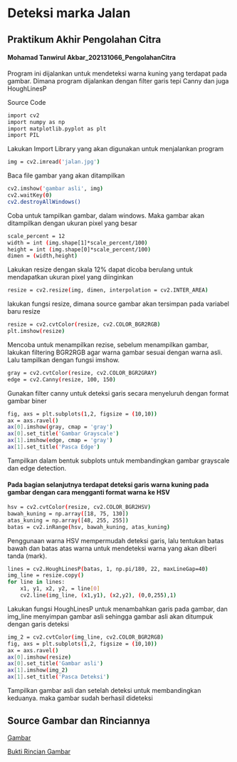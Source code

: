 # Deteksi marka Jalan
## Praktikum Akhir Pengolahan Citra
#### Mohamad Tanwirul Akbar_202131066_PengolahanCitra
Program ini dijalankan untuk mendeteksi warna kuning yang terdapat pada gambar. Dimana program dijalankan dengan filter garis tepi Canny dan juga HoughLinesP




Source Code
```bash
import cv2
import numpy as np
import matplotlib.pyplot as plt
import PIL
```
Lakukan Import Library yang akan digunakan untuk menjalankan program
```bash
img = cv2.imread('jalan.jpg')
```
Baca file gambar yang akan ditampilkan
```bash
cv2.imshow('gambar asli', img)
cv2.waitKey(0)
cv2.destroyAllWindows()
```
Coba untuk tampilkan gambar, dalam windows. Maka gambar akan ditampilkan dengan ukuran pixel yang besar
```bash
scale_percent = 12
width = int (img.shape[1]*scale_percent/100)
height = int (img.shape[0]*scale_percent/100)
dimen = (width,height)
```
Lakukan resize dengan skala 12% dapat dicoba berulang untuk mendapatkan ukuran pixel yang diinginkan
```bash
resize = cv2.resize(img, dimen, interpolation = cv2.INTER_AREA)
```
lakukan fungsi resize, dimana source gambar akan tersimpan pada variabel baru resize
```bash
resize = cv2.cvtColor(resize, cv2.COLOR_BGR2RGB)
plt.imshow(resize)
```
Mencoba untuk menampilkan rezise, sebelum menampilkan gambar, lakukan filtering BGR2RGB agar warna gambar sesuai dengan warna asli.
Lalu tampilkan dengan fungsi imshow.
```bash
gray = cv2.cvtColor(resize, cv2.COLOR_BGR2GRAY)
edge = cv2.Canny(resize, 100, 150)
```
Gunakan filter canny untuk deteksi garis secara menyeluruh dengan format gambar biner
```bash
fig, axs = plt.subplots(1,2, figsize = (10,10))
ax = axs.ravel()
ax[0].imshow(gray, cmap = 'gray')
ax[0].set_title('Gambar Grayscale')
ax[1].imshow(edge, cmap = 'gray')
ax[1].set_title('Pasca Edge')
```
Tampilkan dalam bentuk subplots untuk membandingkan gambar grayscale dan edge detection.
#### Pada bagian selanjutnya terdapat deteksi garis warna kuning pada gambar dengan cara mengganti format warna ke HSV
```bash
hsv = cv2.cvtColor(resize, cv2.COLOR_BGR2HSV)
bawah_kuning = np.array([18, 75, 130])
atas_kuning = np.array([48, 255, 255])
batas = cv2.inRange(hsv, bawah_kuning, atas_kuning)
```
Penggunaan warna HSV mempermudah deteksi garis, lalu tentukan batas bawah dan batas atas warna untuk mendeteksi warna yang akan diberi tanda (mark).
```bash
lines = cv2.HoughLinesP(batas, 1, np.pi/180, 22, maxLineGap=40)
img_line = resize.copy()
for line in lines:
    x1, y1, x2, y2, = line[0]
    cv2.line(img_line, (x1,y1), (x2,y2), (0,0,255),1)
```
Lakukan fungsi HoughLinesP untuk menambahkan garis pada gambar, dan img_line menyimpan gambar asli sehingga gambar asli akan ditumpuk dengan garis deteksi
```bash
img_2 = cv2.cvtColor(img_line, cv2.COLOR_BGR2RGB)
fig, axs = plt.subplots(1,2, figsize = (10,10))
ax = axs.ravel()
ax[0].imshow(resize)
ax[0].set_title('Gambar asli')
ax[1].imshow(img_2)
ax[1].set_title('Pasca Deteksi')
```
Tampilkan gambar asli dan setelah deteksi untuk membandingkan keduanya. maka gambar sudah berhasil dideteksi
## Source Gambar dan Rinciannya

[Gambar](https://raw.githubusercontent.com/Tanwirul0411/PA-PC_202131066_M.TanwirulAkbar_A/main/Screenshot_2023-07-04-09-26-46-887_com.miui.gallery.jpg)

[Bukti Rincian Gambar](https://raw.githubusercontent.com/Tanwirul0411/PA-PC_202131066_M.TanwirulAkbar_A/main/Screenshot_2023-07-04-09-26-57-895_com.miui.gallery.jpg)

